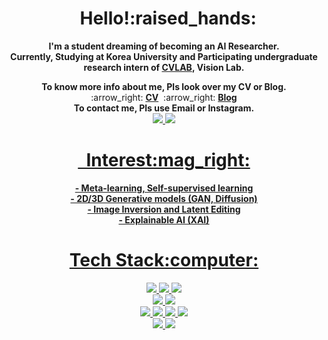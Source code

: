 <div align="center"><h1>&nbsp;&nbsp;Hello!:raised_hands:</h1>
  <p><strong> I'm a student dreaming of becoming an AI Researcher.<br>
  Currently, Studying at Korea University and Participating undergraduate research intern of <a href="https://cvlab.korea.ac.kr/">CVLAB</a>, Vision Lab.   </strong></p>
  <div align="center">
    <strong>To know more info about me, Pls look over my CV or Blog.</strong> 
    <div align="center">
    :arrow_right: <a href="https://github.com/ChoiDae1/ChoiDae1/files/10337642/CV.pdf"><b>CV</b></a>&nbsp;
    :arrow_right: <a href="https://science886.tistory.com/"><b>Blog</b></a>
    </div>
    <strong>To contact me, Pls use Email or Instagram.</strong>    
    <div align="center">
    <a href="mailto:daeone0920@korea.ac.kr"><img src="https://img.shields.io/badge/Instagram-E4405F?style=flat-square&logo=Instagram&logoColor=black"/>
    <a href="https://www.instagram.com/choi_dae1"><img src="https://img.shields.io/badge/Instagram-E4405F?style=flat-square&logo=Instagram&logoColor=black"/>
    </div>

</div>




<div align='center'>
<h1>&nbsp;&nbsp;Interest:mag_right:</h1>
<p>
<b>
-&nbsp;Meta-learning, Self-supervised learning<br>
-&nbsp;2D/3D Generative models (GAN, Diffusion)<br>
-&nbsp;Image Inversion and Latent Editing<br>
-&nbsp;Explainable AI (XAI)
</b>
</p>
</div>


<div align="center"><h1>Tech Stack:computer:</h1>
<img src="https://img.shields.io/badge/python-3776AB?style=flat-square&logo=Python&logoColor=white"/> <img src="https://img.shields.io/badge/c++-%2300599C.svg?style=flat-square&logo=c%2B%2B&logoColor=white"> <img src="https://img.shields.io/badge/R-276DC3?style=flat-square&logo=R&logoColor=white"/>
<br>
<img src="https://img.shields.io/badge/PyTorch-EE4C2C?style=flat-square&logo=PyTorch&logoColor=black"/>
<img src="https://img.shields.io/badge/TensorFlow-FF6F00?style=flat-square&logo=TensorFlow&logoColor=black"/>
<br>
<img src="https://img.shields.io/badge/html-E34F26?style=flat-square&logo=html5&logoColor=white">
<img src="https://img.shields.io/badge/css-1572B6?style=flat-square&logo=css3&logoColor=white">
<img src="https://img.shields.io/badge/javascript-F7DF1E?style=flat-square&logo=javascript&logoColor=black">
<img src="https://img.shields.io/badge/react-61DAFB?style=flat-square&logo=react&logoColor=black">
<br>
<img src="https://img.shields.io/badge/mysql-4479A1?style=flat-square&logo=mysql&logoColor=white">
<img src="https://img.shields.io/badge/Docker-2496ED?style=flat-square&logo=Docker&logoColor=black">
</div>



